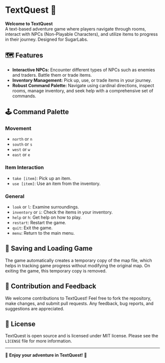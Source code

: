 # TextQuest 📜

**Welcome to TextQuest**<br>
A text-based adventure game where players navigate through rooms, interact with NPCs (Non-Playable Characters), and utilize items to progress in their journey. Designed for SugarLabs.

## 🗺️ Features

- **Interactive NPCs:** Encounter different types of NPCs such as enemies and traders. Battle them or trade items.
- **Inventory Management:** Pick up, use, or trade items in your journey.
- **Robust Command Palette:** Navigate using cardinal directions, inspect rooms, manage inventory, and seek help with a comprehensive set of commands.

## 🕹️ Command Palette

### Movement
- `north` or `n`
- `south` or `s`
- `west` or `w`
- `east` or `e`

### Item Interaction
- `take [item]`: Pick up an item.
- `use [item]`: Use an item from the inventory.

### General
- `look` or `l`: Examine surroundings.
- `inventory` or `i`: Check the items in your inventory.
- `help` or `h`: Get help on how to play.
- `restart`: Restart the game.
- `quit`: Exit the game.
- `menu`: Return to the main menu.

## 🔄 Saving and Loading Game

The game automatically creates a temporary copy of the map file, which helps in tracking game progress without modifying the original map. On exiting the game, this temporary copy is removed.

## 👥 Contribution and Feedback

We welcome contributions to TextQuest! Feel free to fork the repository, make changes, and submit pull requests. Any feedback, bug reports, and suggestions are appreciated.

## 📜 License

TextQuest is open source and is licensed under MIT license. Please see the `LICENSE` file for more information.

---

🎉 **Enjoy your adventure in TextQuest!** 🎉
